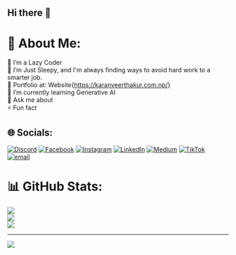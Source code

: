 ## Hi there 👋

<!--
**karanveerthakur1122/karanveerthakur1122** is a ✨ _special_ ✨ repository because its `README.md` (this file) appears on your GitHub profile.

Here are some ideas to get you started:

- 🔭 I’m currently working on ...
- 🌱 I’m currently learning ...
- 👯 I’m looking to collaborate on ...
- 🤔 I’m looking for help with ...
- 💬 Ask me about ...
- 📫 How to reach me: ...
- 😄 Pronouns: ...
- ⚡ Fun fact: ...
-->

# 💫 About Me:
🔭 I’m  a Lazy Coder<br>👯 I’m Just Sleepy, and I'm always finding ways to avoid hard work to a smarter job.<br>🤝 Portfolio at: Website{https://karanveerthakur.com.np/}<br>🌱 I’m currently learning Generative AI<br>💬 Ask me about<br>⚡ Fun fact


## 🌐 Socials:
[![Discord](https://img.shields.io/badge/Discord-%237289DA.svg?logo=discord&logoColor=white)](https://discord.gg/karanveerthakur1122) [![Facebook](https://img.shields.io/badge/Facebook-%231877F2.svg?logo=Facebook&logoColor=white)](https://facebook.com/karanveerthakur1122) [![Instagram](https://img.shields.io/badge/Instagram-%23E4405F.svg?logo=Instagram&logoColor=white)](https://instagram.com/karanveerthakur1122) [![LinkedIn](https://img.shields.io/badge/LinkedIn-%230077B5.svg?logo=linkedin&logoColor=white)](https://linkedin.com/in/karanveerthakur1122) [![Medium](https://img.shields.io/badge/Medium-12100E?logo=medium&logoColor=white)](https://medium.com/@karanveerthakur1122) [![TikTok](https://img.shields.io/badge/TikTok-%23000000.svg?logo=TikTok&logoColor=white)](https://tiktok.com/@karanveerthakur1122) [![email](https://img.shields.io/badge/Email-D14836?logo=gmail&logoColor=white)](mailto:karanveerthakur1122@gmail.com) 


# 📊 GitHub Stats:
![](https://github-readme-stats.vercel.app/api?username=karanveerthakur1122&theme=darcula&hide_border=false&include_all_commits=true&count_private=true)<br/>
![](https://nirzak-streak-stats.vercel.app/?user=karanveerthakur1122&theme=darcula&hide_border=false)<br/>
![](https://github-readme-stats.vercel.app/api/top-langs/?username=karanveerthakur1122&theme=darcula&hide_border=false&include_all_commits=true&count_private=true&layout=compact)

---
[![](https://visitcount.itsvg.in/api?id=karanveerthakur1122&icon=0&color=0)](https://visitcount.itsvg.in)

<!-- Proudly created with GPRM ( https://gprm.itsvg.in ) -->
